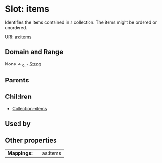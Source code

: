 
# Slot: items


Identifies the items contained in a collection. The items might be ordered or unordered.

URI: [as:items](http://www.w3.org/ns/activitystreams#items)


## Domain and Range

None &#8594;  <sub>0..\*</sub> [String](types/String.md)

## Parents


## Children

 *  [Collection➞items](Collection_items.md)

## Used by


## Other properties

|  |  |  |
| --- | --- | --- |
| **Mappings:** | | as:items |

